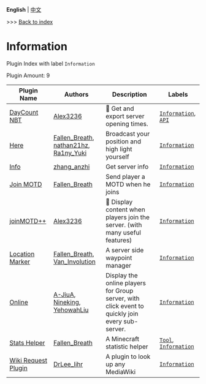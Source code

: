 **English** | [中文](readme-zh_cn.md)

\>\>\> [Back to index](/readme.md)

# Information

Plugin Index with label `Information`

Plugin Amount: 9

| Plugin Name | Authors | Description | Labels |
| --- | --- | --- | --- |
| [DayCount NBT](/plugins/daycount_nbt/readme.md) | [Alex3236](https://github.com/eagle3236) | :calendar: Get and export server opening times. | [`Information`](/labels/information/readme.md), [`API`](/labels/api/readme.md) |
| [Here](/plugins/here/readme.md) | [Fallen_Breath](https://github.com/Fallen-Breath), [nathan21hz](https://github.com/nathan21hz), [Ra1ny_Yuki](https://github.com/ra1ny-yuki) | Broadcast your position and high light yourself | [`Information`](/labels/information/readme.md) |
| [Info](/plugins/info/readme.md) | [zhang_anzhi](https://github.com/zhang-anzhi) | Get server info | [`Information`](/labels/information/readme.md) |
| [Join MOTD](/plugins/join_motd/readme.md) | [Fallen_Breath](https://github.com/Fallen-Breath) | Send player a MOTD when he joins | [`Information`](/labels/information/readme.md) |
| [joinMOTD++](/plugins/join_motd_plus/readme.md) | [Alex3236](https://github.com/eagle3236) | :rocket: Display content when players join the server. (with many useful features) | [`Information`](/labels/information/readme.md) |
| [Location Marker](/plugins/location_marker/readme.md) | [Fallen_Breath](https://github.com/Fallen-Breath), [Van_Involution](https://github.com/Van-Nya) | A server side waypoint manager | [`Information`](/labels/information/readme.md) |
| [Online](/plugins/online/readme.md) | [A-JiuA](https://github.com/A-JiuA), [Nineking](https://github.com/NineKing32649163), [YehowahLiu](https://github.com/YehowahLiu) | Display the online players for Group server, with click event to quickly join every sub-server. | [`Information`](/labels/information/readme.md) |
| [Stats Helper](/plugins/stats_helper/readme.md) | [Fallen_Breath](https://github.com/Fallen-Breath) | A Minecraft statistic helper | [`Tool`](/labels/tool/readme.md), [`Information`](/labels/information/readme.md) |
| [Wiki Request Plugin](/plugins/wiki_request/readme.md) | [DrLee_lihr](https://github.com/DrLee-lihr) | A plugin to look up any MediaWiki | [`Information`](/labels/information/readme.md) |

